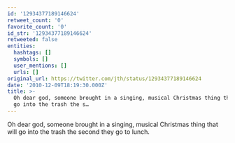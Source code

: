 ```yaml
---
id: '12934377189146624'
retweet_count: '0'
favorite_count: '0'
id_str: '12934377189146624'
retweeted: false
entities:
  hashtags: []
  symbols: []
  user_mentions: []
  urls: []
original_url: https://twitter.com/jth/status/12934377189146624
date: '2010-12-09T18:19:30.000Z'
title: >-
  Oh dear god, someone brought in a singing, musical Christmas thing that will
  go into the trash the s…
---
```


Oh dear god, someone brought in a singing, musical Christmas thing that will go into the trash the second they go to lunch.